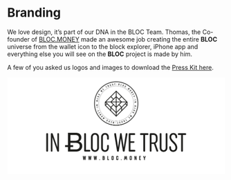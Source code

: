 # **Branding**

We love design, it’s part of our DNA in the BLOC Team. Thomas, the Co-founder of [BLOC.MONEY](https://bloc.money) made an awesome job creating the entire **BLOC** universe from the wallet icon to the block explorer, iPhone app and everything else you will see on the **BLOC** project is made by him.

A few of you asked us logos and images to download the [Press Kit here](https://bloc.money/files/press/PRESS_KIT.zip).

[![IN BLOC WE TRUST](images/bloc-logo-intro.png)](https://bloc.money)